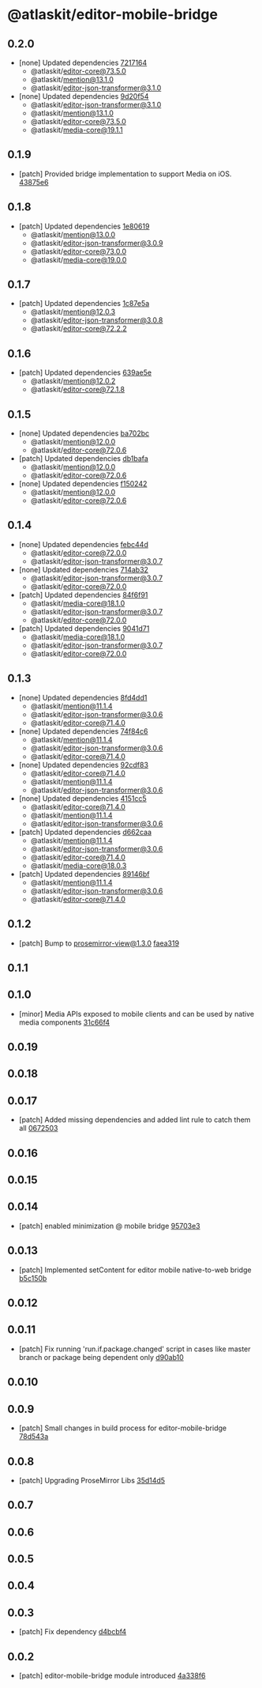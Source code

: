 # @atlaskit/editor-mobile-bridge

## 0.2.0
- [none] Updated dependencies [7217164](https://bitbucket.org/atlassian/atlaskit-mk-2/commits/7217164)
  - @atlaskit/editor-core@73.5.0
  - @atlaskit/mention@13.1.0
  - @atlaskit/editor-json-transformer@3.1.0
- [none] Updated dependencies [9d20f54](https://bitbucket.org/atlassian/atlaskit-mk-2/commits/9d20f54)
  - @atlaskit/editor-json-transformer@3.1.0
  - @atlaskit/mention@13.1.0
  - @atlaskit/editor-core@73.5.0
  - @atlaskit/media-core@19.1.1

## 0.1.9
- [patch] Provided bridge implementation to support Media on iOS. [43875e6](https://bitbucket.org/atlassian/atlaskit-mk-2/commits/43875e6)

## 0.1.8
- [patch] Updated dependencies [1e80619](https://bitbucket.org/atlassian/atlaskit-mk-2/commits/1e80619)
  - @atlaskit/mention@13.0.0
  - @atlaskit/editor-json-transformer@3.0.9
  - @atlaskit/editor-core@73.0.0
  - @atlaskit/media-core@19.0.0

## 0.1.7
- [patch] Updated dependencies [1c87e5a](https://bitbucket.org/atlassian/atlaskit-mk-2/commits/1c87e5a)
  - @atlaskit/mention@12.0.3
  - @atlaskit/editor-json-transformer@3.0.8
  - @atlaskit/editor-core@72.2.2

## 0.1.6
- [patch] Updated dependencies [639ae5e](https://bitbucket.org/atlassian/atlaskit-mk-2/commits/639ae5e)
  - @atlaskit/mention@12.0.2
  - @atlaskit/editor-core@72.1.8

## 0.1.5



- [none] Updated dependencies [ba702bc](https://bitbucket.org/atlassian/atlaskit-mk-2/commits/ba702bc)
  - @atlaskit/mention@12.0.0
  - @atlaskit/editor-core@72.0.6
- [patch] Updated dependencies [db1bafa](https://bitbucket.org/atlassian/atlaskit-mk-2/commits/db1bafa)
  - @atlaskit/mention@12.0.0
  - @atlaskit/editor-core@72.0.6
- [none] Updated dependencies [f150242](https://bitbucket.org/atlassian/atlaskit-mk-2/commits/f150242)
  - @atlaskit/mention@12.0.0
  - @atlaskit/editor-core@72.0.6

## 0.1.4




- [none] Updated dependencies [febc44d](https://bitbucket.org/atlassian/atlaskit-mk-2/commits/febc44d)
  - @atlaskit/editor-core@72.0.0
  - @atlaskit/editor-json-transformer@3.0.7
- [none] Updated dependencies [714ab32](https://bitbucket.org/atlassian/atlaskit-mk-2/commits/714ab32)
  - @atlaskit/editor-json-transformer@3.0.7
  - @atlaskit/editor-core@72.0.0
- [patch] Updated dependencies [84f6f91](https://bitbucket.org/atlassian/atlaskit-mk-2/commits/84f6f91)
  - @atlaskit/media-core@18.1.0
  - @atlaskit/editor-json-transformer@3.0.7
  - @atlaskit/editor-core@72.0.0
- [patch] Updated dependencies [9041d71](https://bitbucket.org/atlassian/atlaskit-mk-2/commits/9041d71)
  - @atlaskit/media-core@18.1.0
  - @atlaskit/editor-json-transformer@3.0.7
  - @atlaskit/editor-core@72.0.0

## 0.1.3






- [none] Updated dependencies [8fd4dd1](https://bitbucket.org/atlassian/atlaskit-mk-2/commits/8fd4dd1)
  - @atlaskit/mention@11.1.4
  - @atlaskit/editor-json-transformer@3.0.6
  - @atlaskit/editor-core@71.4.0
- [none] Updated dependencies [74f84c6](https://bitbucket.org/atlassian/atlaskit-mk-2/commits/74f84c6)
  - @atlaskit/mention@11.1.4
  - @atlaskit/editor-json-transformer@3.0.6
  - @atlaskit/editor-core@71.4.0
- [none] Updated dependencies [92cdf83](https://bitbucket.org/atlassian/atlaskit-mk-2/commits/92cdf83)
  - @atlaskit/editor-core@71.4.0
  - @atlaskit/mention@11.1.4
  - @atlaskit/editor-json-transformer@3.0.6
- [none] Updated dependencies [4151cc5](https://bitbucket.org/atlassian/atlaskit-mk-2/commits/4151cc5)
  - @atlaskit/editor-core@71.4.0
  - @atlaskit/mention@11.1.4
  - @atlaskit/editor-json-transformer@3.0.6
- [patch] Updated dependencies [d662caa](https://bitbucket.org/atlassian/atlaskit-mk-2/commits/d662caa)
  - @atlaskit/mention@11.1.4
  - @atlaskit/editor-json-transformer@3.0.6
  - @atlaskit/editor-core@71.4.0
  - @atlaskit/media-core@18.0.3
- [patch] Updated dependencies [89146bf](https://bitbucket.org/atlassian/atlaskit-mk-2/commits/89146bf)
  - @atlaskit/mention@11.1.4
  - @atlaskit/editor-json-transformer@3.0.6
  - @atlaskit/editor-core@71.4.0

## 0.1.2


- [patch] Bump to prosemirror-view@1.3.0 [faea319](https://bitbucket.org/atlassian/atlaskit-mk-2/commits/faea319)

## 0.1.1

## 0.1.0
- [minor] Media APIs exposed to mobile clients and can be used by native media components [31c66f4](https://bitbucket.org/atlassian/atlaskit-mk-2/commits/31c66f4)

## 0.0.19

## 0.0.18

## 0.0.17
- [patch] Added missing dependencies and added lint rule to catch them all [0672503](https://bitbucket.org/atlassian/atlaskit-mk-2/commits/0672503)

## 0.0.16

## 0.0.15

## 0.0.14
- [patch] enabled minimization @ mobile bridge [95703e3](https://bitbucket.org/atlassian/atlaskit-mk-2/commits/95703e3)

## 0.0.13
- [patch] Implemented setContent for editor mobile native-to-web bridge [b5c150b](https://bitbucket.org/atlassian/atlaskit-mk-2/commits/b5c150b)

## 0.0.12

## 0.0.11
- [patch] Fix running 'run.if.package.changed' script in cases like master branch or package being dependent only [d90ab10](https://bitbucket.org/atlassian/atlaskit-mk-2/commits/d90ab10)

## 0.0.10

## 0.0.9
- [patch] Small changes in build process for editor-mobile-bridge [78d543a](https://bitbucket.org/atlassian/atlaskit-mk-2/commits/78d543a)

## 0.0.8
- [patch] Upgrading ProseMirror Libs [35d14d5](https://bitbucket.org/atlassian/atlaskit-mk-2/commits/35d14d5)

## 0.0.7

## 0.0.6

## 0.0.5

## 0.0.4

## 0.0.3
- [patch] Fix dependency [d4bcbf4](https://bitbucket.org/atlassian/atlaskit-mk-2/commits/d4bcbf4)

## 0.0.2
- [patch] editor-mobile-bridge module introduced [4a338f6](https://bitbucket.org/atlassian/atlaskit-mk-2/commits/4a338f6)
